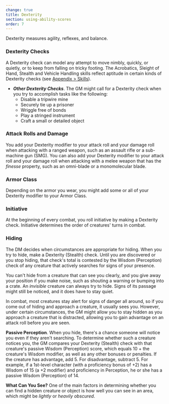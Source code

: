 ```yaml
---
change: true
title: Dexterity
section: using-ability-scores
order: 7
---
```

Dexterity measures agility, reflexes, and balance.

### Dexterity Checks
A Dexterity check can model any attempt to move nimbly, quickly, or quietly, or to keep from falling on tricky footing.
The Acrobatics, Sleight of Hand, Stealth and Vehicle Handling skills reflect aptitude in certain kinds of Dexterity checks (see [Appendix > Skills](/appendix/skills)).

- __*Other Dexterity Checks*__. The GM might call for a Dexterity check when you try to accomplish tasks like the following:
  - Disable a tripwire mine
  - Securely tie up a prisoner
  - Wriggle free of bonds
  - Play a stringed instrument
  - Craft a small or detailed object

### Attack Rolls and Damage
You add your Dexterity modifier to your attack roll and your damage roll when attacking with a ranged weapon, such as an
assault rifle or a sub-machine gun (SMG). You can also add your Dexterity modifier to your attack roll and your damage
roll when attacking with a melee weapon that has the _finesse_ property, such as an omni-blade or a monomolecular blade.

### Armor Class
Depending on the armor you wear, you might add some or all of your Dexterity modifier to your Armor Class.

### Initiative
At the beginning of every combat, you roll initiative by making a Dexterity check. Initiative determines the order of
creatures' turns in combat.

### Hiding
The DM decides when circumstances are appropriate for hiding. When you try to hide, make a Dexterity (Stealth) check.
Until you are discovered or you stop hiding, that check's total is contested by the Wisdom (Perception) check of any
creature that actively searches for signs of your presence.

You can't hide from a creature that can see you clearly, and you give away your position if you make noise, such as
shouting a warning or bumping into a crate. An _invisible_ creature can always try to hide. Signs of its passage might still
be noticed, and it does have to stay quiet.

In combat, most creatures stay alert for signs of danger all around, so if you come out of hiding and approach a creature,
it usually sees you. However, under certain circumstances, the GM might allow you to stay hidden as you approach a creature
that is distracted, allowing you to gain advantage on an attack roll before you are seen.

__Passive Perception__. When you hide, there's a chance someone will notice you even if they aren't searching. To determine
whether such a creature notices you, the GM compares your Dexterity (Stealth) check with that creature's passive Wisdom
(Perception) score, which equals 10 + the creature's Wisdom modifier, as well as any other bonuses or penalties. If the
creature has advantage, add 5. For disadvantage, subtract 5. For example, if a 1st-level character (with a proficiency
bonus of +2) has a Wisdom of 15 (a +2 modifier) and proficiency in Perception, he or she has a passive Wisdom (Perception)
of 14.

__What Can You See?__ One of the main factors in determining whether you can find a hidden creature or object is how
well you can see in an area, which might be _lightly_ or _heavily obscured_.

<me-source-reference pages="80-81"></me-source-reference>
